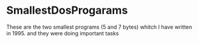 # SmallestDosProgarams
These are the two smallest programs (5 and 7 bytes) whitch I have written in 1995. and they were doing important tasks
